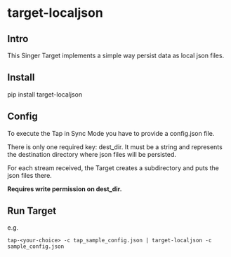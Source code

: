 # target-localjson

## Intro

This Singer Target implements a simple way persist data as local json files.

## Install

pip install target-localjson

## Config

To execute the Tap in Sync Mode you have to provide a config.json file.

There is only one required key: dest_dir. It must be a string and represents the destination directory where json files will be persisted. 

For each stream received, the Target creates a subdirectory and puts the json files there.

**Requires write permission on dest_dir.**

## Run Target

e.g.

    tap-<your-choice> -c tap_sample_config.json | target-localjson -c sample_config.json
